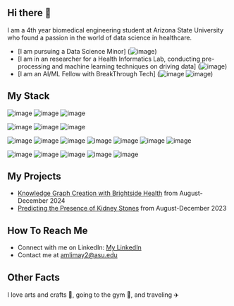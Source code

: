 ## Hi there 🙋

<!--
**anushkalimaye/anushkalimaye** is a ✨ _special_ ✨ repository because its `README.md` (this file) appears on your GitHub profile.

Here are some ideas to get you started:

- 🔭 I’m currently working on ...
- 🌱 I’m currently learning ...
- 👯 I’m looking to collaborate on ...
- 🤔 I’m looking for help with ...
- 💬 Ask me about ...
- 📫 How to reach me: ...
- 😄 Pronouns: ...
- ⚡ Fun fact: ...
-->


I am a 4th year biomedical engineering student at Arizona State University who found a passion in the world of data science in healthcare. 
- [I am pursuing a Data Science Minor] (![image](https://github.com/user-attachments/assets/07fe0d4f-9037-4c90-bfd6-129c4cce2048))
- [I am in an researcher for a Health Informatics Lab, conducting pre-processing and machine learning techniques on driving data] (![image](https://github.com/user-attachments/assets/4afc7213-aaab-41da-a39e-ae90d3532123)) 
- [I am an AI/ML Fellow with BreakThrough Tech] (![image](https://github.com/user-attachments/assets/40692192-41bb-490a-92da-095938b20734) ![image](https://github.com/user-attachments/assets/de61a490-1394-4599-8c81-cbd89f46d0ca))




## My Stack

![image](https://github.com/user-attachments/assets/5abec4d7-3c15-40e2-864d-5fe75e7019c1) ![image](https://github.com/user-attachments/assets/1c0d28f5-c173-49ca-b984-fdf91311ed63) ![image](https://github.com/user-attachments/assets/cba49aa5-1db7-41c0-9618-fd5af62547c8)

![image](https://github.com/user-attachments/assets/1fab58ae-3fec-49ed-9902-d7ea937ba098) ![image](https://github.com/user-attachments/assets/f08b0ee1-cd20-4070-9820-f06ad6851917) ![image](https://github.com/user-attachments/assets/4a9c5c4d-fb3e-4182-96b5-8f8037f36a30)

![image](https://github.com/user-attachments/assets/2c7aec19-c553-4d9e-b729-062d2bf8cb0c) ![image](https://github.com/user-attachments/assets/5f99c32c-04c2-4e24-a6e8-6c8217f9acc9) ![image](https://github.com/user-attachments/assets/2bdb05a2-3203-47c4-95bb-235b7f583e19) ![image](https://github.com/user-attachments/assets/e01d9bda-7848-4b49-bd0c-b5af72abb192) ![image](https://github.com/user-attachments/assets/6961ecb0-4181-46fe-90a4-8a757820f824) ![image](https://github.com/user-attachments/assets/1bb6267b-23ac-4d24-ab22-88889ea1ecd3) ![image](https://github.com/user-attachments/assets/04b10581-f372-4565-96cb-f306fa68f8c5)

![image](https://github.com/user-attachments/assets/52df0ccc-46d8-4724-8171-d2bd6d6391cd) ![image](https://github.com/user-attachments/assets/9a81a613-b124-48ad-988d-c5ebe89b27f7) ![image](https://github.com/user-attachments/assets/b0b5d640-2b7e-4b73-b795-7985c2e7074a) ![image](https://github.com/user-attachments/assets/0f97c3c2-df93-49b4-b521-bcdf6512b57b) ![image](https://github.com/user-attachments/assets/c3304f0c-a7c2-4c8a-a2f2-ef122d5d7e83)



## My Projects 

* [Knowledge Graph Creation with Brightside Health](https://github.com/rishikasrinivas/KnowledgeGraphMentalHealth) from August-December 2024
*  [Predicting the Presence of Kidney Stones](https://github.com/anushkalimaye/Honors-Contract-Data-Science-in-R-) from August-December 2023


## How To Reach Me

- Connect with me on LinkedIn: [My LinkedIn](https://www.linkedin.com/in/anushkaLimaye0/)
- Contact me at amlimay2@asu.edu



## Other Facts 
I love arts and crafts 🎨, going to the gym 💪, and traveling ✈️



